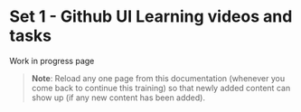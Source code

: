# Set 1 - Github UI Learning videos and tasks

Work in progress page

> **Note**: Reload any one page from this documentation (whenever you come back to continue this training) so that newly added content can show up (if any new content has been added).
